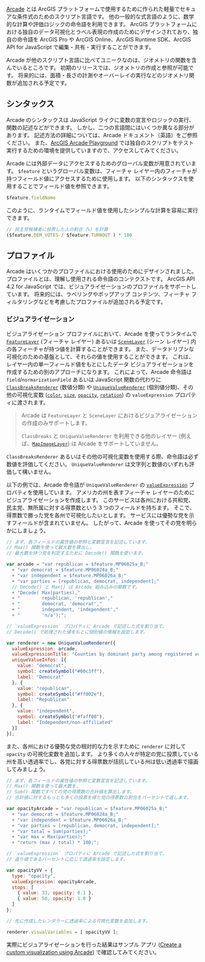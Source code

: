 [Arcade](https://developers.arcgis.com/arcade/) とは ArcGIS プラットフォームで使用するために作られた軽量でセキュアな条件式のためのスクリプト言語です。
他の一般的な式言語のように、数学的な計算や評価ロジックの命令語を利用できます。
ArcGIS プラットフォームにおける独自のデータ可視化とラベル表現の作成のためにデザインされており、独自の命令語を ArcGIS Pro や ArcGIS Online、ArcGIS Runtime SDK、ArcGIS API for JavaScript で編集・共有・実行することができます。

Arcade が他のスクリプト言語に比べてユニークなのは、ジオメトリの関数を含んでいるところです。
初期のリリースでは、ジオメトリの作成と参照が可能です。
将来的には、面積・長さの計測やオーバーレイの実行などのジオメトリ関数が追加される予定です。


## シンタックス

Arcade のシンタックスは JavaScript ライクに変数の宣言やロジックの実行、関数の記述などができます。
しかし、二つの言語間にはいくつか異なる部分があります。
記述方法の詳細については、Arcade ドキュメント（英語）をご参照ください。
また、[ArcGIS Arcade Playground](https://developers.arcgis.com/arcade/playground/) では独自のスクリプトをテスト実行するための環境を提供していますので、アクセスしてみてください。

Arcade には外部データにアクセスするためのグローバル変数が用意されています。
`$feature` というグローバル変数は、フィーチャ レイヤー内のフィーチャが持つフィールド値にアクセスするために使用します。
以下のシンタックスを使用することでフィールド値を参照できます。

```js
$feature.fieldName
```

このように、ランタイムでフィールド値を使用したシンプルな計算を容易に実行できます。

```js
// 民主党候補者に投票した人の割合（%）を計算
($feature.DEM_VOTES / $feature.TURNOUT ) * 100
```


## プロファイル

Arcade はいくつかのプロファイルにおける使用のためにデザインされました。
プロファイルとは、理解し使用される命令語のコンテクストです。
ArcGIS API 4.2 for JavaScript では、ビジュアライゼーションのプロファイルをサポートしています。
将来的には、ラベリングやポップアップ コンテンツ、フィーチャ フィルタリングなどを考慮したプロファイルが追加される予定です。

### ビジュアライゼーション

ビジュアライゼーション プロファイルにおいて、Arcade を使ってランタイムで [`FeatureLayer`](https://developers.arcgis.com/javascript/latest/api-reference/esri-layers-FeatureLayer.html) (フィーチャ レイヤー) あるいは [`SceneLayer`](https://developers.arcgis.com/javascript/latest/api-reference/esri-layers-SceneLayer.html) (シーン レイヤー) 内の各フィーチャが持つ値を計算することができます。
また、データドリブンな可視化のための基盤として、それらの値を使用することができます。
これは、レイヤー内の単一フィールド値をもとにしたデータ ビジュアライゼーションを作成するための別のアプローチになります。
これによって、Arcade 命令語は `field`/`normarizationField` あるいは JavaScript 関数の代わりに [`ClassBreaksRenderer`](https://developers.arcgis.com/javascript/latest/api-reference/esri-renderers-ClassBreaksRenderer.html#valueExpression) (数値分類) や [`UniqueValueRenderer`](https://developers.arcgis.com/javascript/latest/api-reference/esri-renderers-UniqueValueRenderer.html#valueExpression) (個別値分類)、その他の可視化変数 ([`color`](https://developers.arcgis.com/javascript/latest/api-reference/esri-renderers-Renderer.html#ColorVisualVariable), [`size`](https://developers.arcgis.com/javascript/latest/api-reference/esri-renderers-Renderer.html#SizeVisualVariable), [`opacity`](https://developers.arcgis.com/javascript/latest/api-reference/esri-renderers-Renderer.html#OpacityVisualVariable), [`rotation`](https://developers.arcgis.com/javascript/latest/api-reference/esri-renderers-Renderer.html#RotationVisualVariable)) の `valueExpression` プロパティに渡されます。


> Arcade は `FeatureLayer` と `SceneLayer` におけるビジュアライゼーションの作成のみサポートします。
> 
> `ClassBreaks` と `UniqueValueRenderer` を利用できる他のレイヤー (例えば、[`MapImageLayer`](https://developers.arcgis.com/javascript/latest/api-reference/esri-layers-MapImageLayer.html)) は Arcade をサポートしていません。

`ClassBreaksRenderer` あるいはその他の可視化変数を使用する際、命令語は必ず数値を評価してください。
`UniqueValueRenderer` は文字列と数値のいずれも評価して構いません。

以下の例では、Arcade 命令語が `UniqueValueRenderer` の [`valueExpression`](https://developers.arcgis.com/javascript/latest/api-reference/esri-renderers-UniqueValueRenderer.html#valueExpression) プロパティを使用しています。
アメリカの州を表すフィーチャ レイヤーのためにビジュアライゼーションを作成します。
このサービスは各州における共和党、民主党、無所属に対する得票数という 3 つのフィールドを持ちます。
そこで、得票数で勝った党を各州で可視化したいとします。
サービスには優勢な党を示すフィールドが含まれていません。
したがって、Arcade を使ってその党を明らかにしましょう。

```js
// まず、各フィールドの属性値の参照と変数宣言を記述しています。
// Max() 関数を使って最大数を算出し、
// 最大数を持つ党を判定するために Decode() 関数を使います。

var arcade = "var republican = $feature.MP06025a_B;"
  + "var democrat = $feature.MP06024a_B;"
  + "var independent = $feature.MP06026a_B;"
  + "var parties = [republican, democrat, independent];"
  // Decode() と Max() は Arcade 組み込みの関数です。
  + "Decode( Max(parties),"
  + "        republican, 'republican',"
  + "        democrat, 'democrat',"
  + "        independent, 'independent',"
  + "        'n/a');";

// `valueExpression` プロパティに Arcade で記述した式を割り当て、
// Decode() で処理された値をもとに個別値の情報を設定します。

var renderer = new UniqueValueRenderer({
  valueExpression: arcade,
  valueExpressionTitle: "Counties by dominant party among registered voters",
  uniqueValueInfos: [{
    value: "democrat",
    symbol: createSymbol("#00c3ff"),
    label: "Democrat"
  }, {
    value: "republican",
    symbol: createSymbol("#ff002e"),
    label: "Republican"
  }, {
    value: "independent",
    symbol: createSymbol("#faff00"),
    label: "Independent/non-affiliated"
  }]
});
```

また、各州における優勢な党の相対的な力を示すために `renderer` に対して `opacity` の可視化変数を追加します。
より多くの人々が特定の党に投票している州を高い透過率でし、各党に対する得票数が拮抗している州は低い透過率で描画してみましょう。

```js
// まず、各フィールドの属性値の参照と変数宣言を記述しています。
// Max() 関数を使って最大数を、
// Sum() 関数ですべての党の得票数の合計値を算出します。
// 合計値に対するもっとも多くの投票を得た党の得票数の割合をパーセントで返します。

var opacityArcade = "var republican = $feature.MP06025a_B;"
  + "var democrat = $feature.MP06024a_B;"
  + "var independent = $feature.MP06026a_B;"
  + "var parties = [republican, democrat, independent];"
  + "var total = Sum(parties);"
  + "var max = Max(parties);"
  + "return (max / total) * 100;";

// `valueExpression` プロパティに Arcade で記述した式を割り当て、
// 返り値であるパーセントに応じて透過率を設定します。

var opacityVV = {
  type: "opacity",
  valueExpression: opacityArcade,
  stops: [
    { value: 33, opacity: 0.1 },
    { value: 50, opacity: 1.0 }
  ]
};

// 先に作成したレンダラーに透過率による可視化変数を追加します。

renderer.visualVariables = [ opacityVV ];
```

実際にビジュアライゼーションを行った結果はサンプル アプリ ([Create a custom visualization using Arcade](https://developers.arcgis.com/javascript/latest/sample-code/visualization-arcade/index.html)) で確認してみてください。